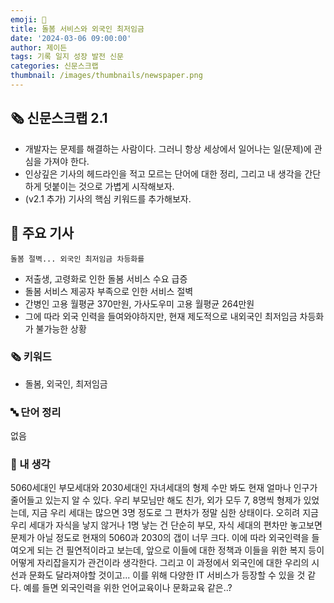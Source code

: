 ```yaml
---
emoji: 📰
title: 돌봄 서비스와 외국인 최저임금
date: '2024-03-06 09:00:00'
author: 제이든
tags: 기록 일지 성장 발전 신문
categories: 신문스크랩
thumbnail: /images/thumbnails/newspaper.png
---
```


## 🗞️ 신문스크랩 2.1

- 개발자는 문제를 해결하는 사람이다. 그러니 항상 세상에서 일어나는 일(문제)에 관심을 가져야 한다.
- 인상깊은 기사의 헤드라인을 적고 모르는 단어에 대한 정리, 그리고 내 생각을 간단하게 덧붙이는 것으로 가볍게 시작해보자.
- (v2.1 추가) 기사의 핵심 키워드를 추가해보자.

## 🌻 주요 기사

`돌봄 절벽... 외국인 최저임금 차등화를`

- 저출생, 고령화로 인한 돌봄 서비스 수요 급증
- 돌봄 서비스 제공자 부족으로 인한 서비스 절벽
- 간병인 고용 월평균 370만원, 가사도우미 고용 월평균 264만원
- 그에 따라 외국 인력을 들여와야하지만, 현재 제도적으로 내외국인 최저임금 차등화가 불가능한 상황

### 🗞 키워드

- 돌봄, 외국인, 최저임금

### 🔤 단어 정리

없음

### 🤔 내 생각

5060세대인 부모세대와 2030세대인 자녀세대의 형제 수만 봐도 현재 얼마나 인구가 줄어들고 있는지 알 수 있다. 우리 부모님만 해도 친가, 외가 모두 7, 8명씩 형제가 있었는데, 지금 우리 세대는 많으면 3명 정도로 그 편차가 정말 심한 상태이다. 오히려 지금 우리 세대가 자식을 낳지 않거나 1명 낳는 건 단순히 부모, 자식 세대의 편차만 놓고보면 문제가 아닐 정도로 현재의 5060과 2030의 갭이 너무 크다. 이에 따라 외국인력을 들여오게 되는 건 필연적이라고 보는데, 앞으로 이들에 대한 정책과 이들을 위한 복지 등이 어떻게 자리잡을지가 관건이라 생각한다. 그리고 이 과정에서 외국인에 대한 우리의 시선과 문화도 달라져야할 것이고... 이를 위해 다양한 IT 서비스가 등장할 수 있을 것 같다. 예를 들면 외국인력을 위한 언어교육이나 문화교육 같은..?

